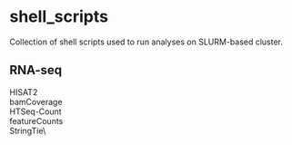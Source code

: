 # shell_scripts
Collection of shell scripts used to run analyses on SLURM-based cluster.

## RNA-seq
HISAT2\
bamCoverage\
HTSeq-Count\
featureCounts\
StringTie\

